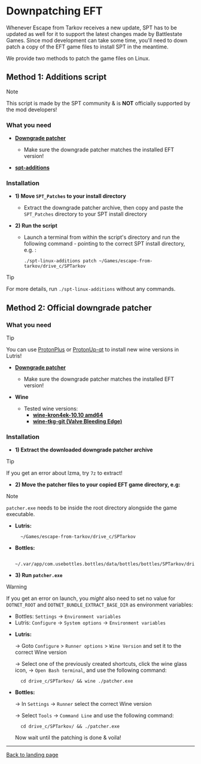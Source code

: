 # Downpatching EFT

Whenever Escape from Tarkov receives a new update, SPT has to be updated as well for it to support the latest changes made by Battlestate Games. Since mod development can take some time, you'll need to down patch a copy of the EFT game files to install SPT in the meantime.

We provide two methods to patch the game files on Linux.

## Method 1: Additions script

> [!NOTE]
> This script is made by the SPT community & is **NOT** officially supported by the mod developers!

### What you need

- **[Downgrade patcher](https://spt-mirror.refringe.com/patchers/)**
    - Make sure the downgrade patcher matches the installed EFT version!

- **[spt-additions](../scripts/spt-additions)**

### Installation

- **1) Move `SPT_Patches` to your install directory**
    - Extract the downgrade patcher archive, then copy and paste the `SPT_Patches` directory to your SPT install directory

- **2) Run the script**
    - Launch a terminal from within the script's directory and run the following command - pointing to the correct SPT install directory, e.g. :

          ./spt-linux-additions patch ~/Games/escape-from-tarkov/drive_c/SPTarkov

> [!TIP]
> For more details, run `./spt-linux-additions` without any commands.


## Method 2: Official downgrade patcher

### What you need

> [!TIP]
> You can use [ProtonPlus](https://flathub.org/apps/com.vysp3r.ProtonPlus) or [ProtonUp-qt](https://davidotek.github.io/protonup-qt/) to install new wine versions in Lutris!

- **[Downgrade patcher](https://spt-mirror.refringe.com/patchers/)**
    - Make sure the downgrade patcher matches the installed EFT version!

- **Wine**
    - Tested wine versions:
        - **[wine-kron4ek-10.10 amd64](https://github.com/Kron4ek/Wine-Builds/releases/tag/10.10)**
        - **[wine-tkg-git (Valve Bleeding Edge)](https://github.com/Frogging-Family/wine-tkg-git/actions/workflows/wine-valvexbe.yml)**

### Installation

- **1) Extract the downloaded downgrade patcher archive**

> [!TIP]
> If you get an error about lzma, try `7z` to extract!


- **2) Move the patcher files to your copied EFT game directory, e.g:**

> [!NOTE]
> `patcher.exe` needs to be inside the root directory alongside the game executable.

- **Lutris:**

        ~/Games/escape-from-tarkov/drive_c/SPTarkov

- **Bottles:**

        ~/.var/app/com.usebottles.bottles/data/bottles/bottles/SPTarkov/drive_c/SPTarkov

- **3) Run `patcher.exe`**

> [!WARNING]
> If you get an error on launch, you *might* also need to set no value for  `DOTNET_ROOT` and `DOTNET_BUNDLE_EXTRACT_BASE_DIR` as environment variables:
> - Bottles: `Settings` → `Environment variables`
> - Lutris: `Configure` → `System options` → `Environment variables`

- **Lutris:**

    → Goto `Configure` > `Runner options` > `Wine Version` and set it to the correct Wine version

    → Select one of the previously created shortcuts, click the wine glass icon, → `Open Bash terminal`, and use the following command:

        cd drive_c/SPTarkov/ && wine ./patcher.exe

- **Bottles:**

    → In `Settings` → `Runner` select the correct Wine version

    → Select `Tools` → `Command Line` and use the following command:

        cd drive_c/SPTarkov/ && ./patcher.exe

    Now wait until the patching is done & voila!

***
[Back to landing page](../README.md)